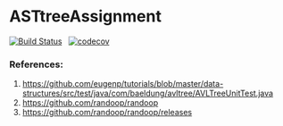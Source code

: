 # ASTtreeAssignment
[![Build Status](https://app.travis-ci.com/suryaKurella/AVLtreeAssignment-master.svg?branch=master)](https://app.travis-ci.com/suryaKurella/AVLtreeAssignment-master) &nbsp;
[![codecov](https://codecov.io/gh/suryaKurella/AVLtreeAssignment-master/branch/master/graph/badge.svg?token=LKH2YEB5VJ)](https://codecov.io/gh/suryaKurella/AVLtreeAssignment-master)

### References:
1. https://github.com/eugenp/tutorials/blob/master/data-structures/src/test/java/com/baeldung/avltree/AVLTreeUnitTest.java
2. https://github.com/randoop/randoop
3. https://github.com/randoop/randoop/releases
